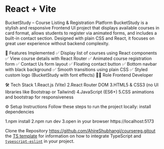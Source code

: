 # React + Vite

BucketStudy – Course Listing & Registration Platform
BucketStudy is a stylish and responsive Frontend UI project that displays available courses in card format, allows students to register via animated forms, and includes a built-in contact section. Designed with plain CSS and React, it focuses on great user experience without backend complexity.

🚀 Features Implemented
✅ Display list of courses using React components
✅ View course details with React Router
✅ Animated course registration form
✅ Contact Us form layout
✅ Floating contact button
✅ Bottom navbar with black background
✅ Smooth transitions using plain CSS
✅ Styled custom logo (BucketStudy with font effects)
👩‍💻 Role
Frontend Developer

🛠️ Tech Stack
1.React.js (Vite)
2.React Router DOM
3.HTML5 & CSS3 (no UI libraries like Bootstrap or Tailwind)
4.JavaScript (ES6+)
5.CSS animations and bootstrap for responsiveness

⚙️ Setup Instructions
Follow these steps to run the project locally: install dependencies

1.npm install
2.npm run dev
3.open in your browser https://localhost:5173

Clone the Repository
https://github.com/AhireShubhangi/coursereg.gitout the [TS template](https://github.com/vitejs/vite/tree/main/packages/create-vite/template-react-ts) for information on how to integrate TypeScript and [`typescript-eslint`](https://typescript-eslint.io) in your project.
